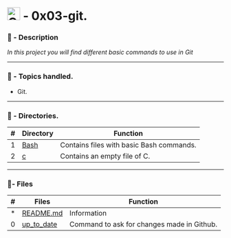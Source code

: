 # <img src="https://git-scm.com/images/logos/downloads/Git-Icon-1788C.png"  alt="Git" width="30" height="30"> - 0x03-git.

### 📖 - Description

_In this project you will find different basic commands to use in Git_

---

### 📝 - Topics handled.

* Git.

---


### 📁 - Directories.

#|Directory|Function
---|---|---
1|[Bash](./bash)| Contains files with basic Bash commands.
2|[c](./c)| Contains an empty file of C.

---

### :memo:- Files

#|Files|Function
---|---|---
*|[README.md](./README.md)| Information
0|[up_to_date](./up_to_date)| Command to ask for changes made in Github.
